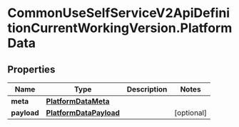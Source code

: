 # CommonUseSelfServiceV2ApiDefinitionCurrentWorkingVersion.PlatformData

## Properties
Name | Type | Description | Notes
------------ | ------------- | ------------- | -------------
**meta** | [**PlatformDataMeta**](PlatformDataMeta.md) |  | 
**payload** | [**PlatformDataPayload**](PlatformDataPayload.md) |  | [optional] 

